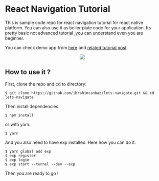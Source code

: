 # React Navigation Tutorial
This is sample code repo for react navigation tutorial for react native platform. You can also use it as boiler plate code for your application. Its pretty basic not advanced tutorial ,you can understand even you are beginner.

You can check demo app from [here](https://expo.io/@canbaz/lets-navigate) and [related tutorial post](https://medium.com/@ibrahimcanbaz/f7bb8686fa0c)

<p align="center">
<img src='https://cdn-images-1.medium.com/max/1600/1*xfZxc0i4sI_CxG14WdLPsQ.gif' />
</p>

## How to use it ? 

First, clone the repo and cd to directory:

```shell
$ git clone https://github.com/ibrahimcanbaz/lets-navigate.git && cd lets-navigate
```
Then install dependencies:
```shell
$ npm install
```
or with yarn:
```shell
$ yarn
```
And you also need to have exp installed. Here how you can do it:
```shell
$ yarn global add exp
$ exp register
$ exp login
$ exp start --tunnel --dev --exp
```
Then you are ready to go !
